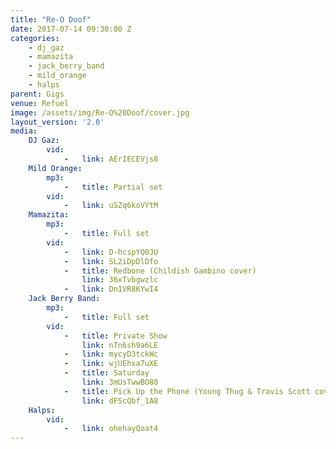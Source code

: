 ```yaml
---
title: "Re-O Doof"
date: 2017-07-14 09:30:00 Z
categories:
    - dj_gaz
    - mamazita
    - jack_berry_band
    - mild_orange
    - halps
parent: Gigs
venue: Refuel
image: /assets/img/Re-O%20Doof/cover.jpg
layout_version: '2.0'
media:
    DJ Gaz:
        vid:
            -   link: AErIECEVjs8
    Mild Orange:
        mp3:
            -   title: Partial set
        vid:
            -   link: uSZq6koVYtM
    Mamazita:
        mp3:
            -   title: Full set
        vid:
            -   link: D-hcspYQ0JU
            -   link: SL2iDpDlDfo
            -   title: Redbone (Childish Gambino cover)
                link: 36xTvbgwzlc
            -   link: Dn1VR8KYwI4
    Jack Berry Band:
        mp3:
            -   title: Full set
        vid:
            -   title: Private Show
                link: nTn6sh9a6LE
            -   link: mycyD3tckWc
            -   link: wjUEhxa7uXE
            -   title: Saturday
                link: 3mUsTwwBO88
            -   title: Pick Up the Phone (Young Thug & Travis Scott cover)
                link: dFScQbf_1A8
    Halps:
        vid:
            -   link: ohehayQoat4
---
```


